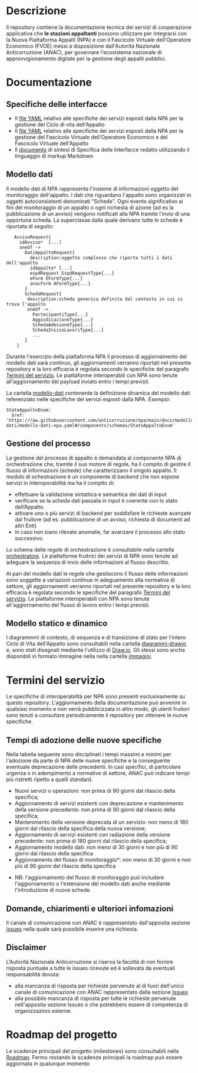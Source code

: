 # Descrizione
Il repository contiene la documentazione tecnica dei servizi di cooperazione applicativa che **le stazioni appaltanti** possono utilizzare per integrarsi con la Nuova Piattaforma Appalti (NPA) e con il Fascicolo Virtuale dell'Operatore Economico (FVOE) messi a disposizione dall'Autorità Nazionale Anticorruzione (ANAC), per governare l'ecosistema nazionale di approvvigionamento digitale per la gestione degli appalti pubblici.

# Documentazione
## Specifiche delle interfacce
 - Il [file YAML](/docs/specifiche-interfacce/specifiche-servizi-appalto.yaml) relativo alle specifiche dei servizi esposti dalla NPA per la gestione del Ciclo di vita dell'Appalto
 - Il [file YAML](/docs/specifiche-interfacce/specifiche-servizi-fvoe-fva.yaml) relativo alle specifiche dei servizi esposti dalla NPA per la gestione del Fascicolo Virtuale dell'Operatore Economico e del Fascicolo Virtuale dell'Appalto
 - Il [documento](/docs/specifiche-interfacce/documento-specifiche-servizi-npa.md) di sintesi di Specifica delle Interfacce redatto utilizzando il linguaggio di markup Markdown

## Modello dati
Il modello dati di NPA rappresenta l'insieme di informazioni oggetto del monitoraggio dell'appalto. I dati che riguardano l'appalto sono organizzati in oggetti autoconsistenti denominati "Schede". Ogni evento significativo ai fini del monitoraggio di un appalto o ogni richiesta di azione (ad es la pubblicazione di un avviso) vengono notificati alla NPA tramite l'invio di una opportuna scheda.
La superclasse dalla quale derivano tutte le schede è riportata di seguito: 

```shell
   AvvisoRequest{
     idAvviso*	[...]
     oneOf ->	
       DatiAppaltoRequest{
         description:oggetto complesso che riporta tutti i dati dell'appalto
         idAppalto*	[...]
         espdRequest EspdRequestType{...}
         eForm EFormType{...}
         anacForm AFormType{...}
       }
       SchedaRequest{
        description:scheda generica definita dal contesto in cui si trova l'appalto
        oneOf ->	
          PartecipantiType{...}
          AggiudicazioneType{...}
          SchedaAdesioneType{...}
          SchedaInizioLavoriType{...}
          ...
       }
    }
 ```
Durante l'esercizio della piattaforma NPA il processo di aggiornamento del modello dati sarà continuo, gli aggiornamenti verranno riportati nel presente repository e la loro efficacia è regolata secondo le specifiche del paragrafo [Termini del servizio](#termini-del-servizio). Le piattaforme interoperabili con NPA sono tenute all'aggiornamento del payload inviato entro i tempi previsti.

La cartella [modello-dati](/docs/modello-dati/) contenente la definizione dinamica del modello dati referenziato nelle specifiche dei servizi esposti dalla NPA. *Esempio*:
 ```shell
 StatoAppaltoEnum:
   $ref: 'https://raw.githubusercontent.com/anticorruzione/npa/main/docs/modello-dati/modello-dati-npa.yaml#/components/schemas/StatoAppaltoEnum'
 ```
## Gestione del processo
La gestione del processo di appalto è demandata al componente NPA di orchestrazione che, tramite il suo motore di regole, ha il compito di gestire il flusso di informazioni (schede) che caratterizzano il singolo appalto. 
Il modulo di ochestrazione è un componente di backend che non espone servizi in interoporabilità ma ha il compito di:
 - effettuare la validazione sintattica e semantica dei dati di input
 - verificare se la scheda dati passata in input è coerente con lo stato dell’Appalto. 
 - attivare uno o più servizi di backend per soddisfare le richieste avanzate dal fruitore (ad es. pubblicazione di un avviso, richiesta di documenti ad altri Enti)
 - In caso non siano rilevate anomalie, far avanzare il processo allo stato successivo.

Lo schema delle regole di orchestrazione è consultabile nella cartella [orchestratore](/docs/orchestratore/). Le piattaforme fruitrici dei servizi di NPA sono tenute ad adeguare la sequenza di invio delle informazioni al flusso descritto.

Al pari del modello dati le regole che gestiscono il flusso delle informazioni sono soggette a variazioni continue in adeguamento alla normativa di settore, gli aggiornamenti verranno riportati nel presente repository e la loro efficacia è regolata secondo le specifiche del paragrafo [Termini del servizio](#termini-del-servizio). Le piattaforme interoperabili con NPA sono tenute all'aggiornamento del flusso di lavoro entro i tempi previsti.

## Modello statico e dinamico
I diagrammmi di contesto, di sequenza e di transizione di stato per l'intero Ciclo di Vita dell'Appalto sono consultabili nella cartella [diagrammi-drawio](/docs/diagrammi-drawio/) e, sono stati disegnati mediante l'utilizzo di [Draw.io](https://www.draw.io/).
Gli stessi sono anche disponibili in formato immagine nella nella cartella [immagini](/docs/immagini/).

# Termini del servizio
Le specifiche di interoperabilità per NPA sono presenti esclusivamente su questo repository. 
L'aggiornamento della documentazione può avvenire in qualsiasi momento e non verrà pubblicizzata in altro modo, gli utenti fruitori sono tenuti a consultare periodicamente il repository per ottenere le nuove specifiche.

## Tempi di adozione delle nuove specifiche
Nella tabella seguente sono disciplinati i tempi massimi e minimi per l'adozione da parte di NPA delle nuove specifiche e la conseguente eventuale deprecazione delle precedenti. In casi specifici, di particolare urgenza o in adempimento a normative di settore, ANAC può indicare tempi più ristretti ripetto a quelli standard.
 - Nuovi servizi o operazioni: non prima di 90 giorni dal rilascio della specifica;
 - Aggiornamento di servizi esistenti con deprecazione e mantenimento della versione precedente: non prima di 90 giorni dal rilascio della specifica;
 - Mantenimento della versione deprecata di un servizio: non meno di 180 giorni dal rilascio della specifica della nuova versione;
 - Aggiornamento di servizi esistenti con radiazione della versione precedente: non prima di 180 giorni dal rilascio della specifica;
 - Aggiornamento modello dati: non meno di 30 giorni e non più di 90 giorni dal rilascio della specifica
 - Aggiornamento del flusso di monitoraggio*: non meno di 30 giorni e non più di 90 giorni dal rilascio della specifica

* NB: l'aggiornamento del flusso di monitoraggio può includere l'aggiornamento o l'estensione del modello dati anche mediante l'introduzione di nuove schede.
 
## Domande, chiarimenti e ulteriori infomazioni
Il canale di comunicazione con ANAC è rappresentato dall'apposita sezione [Issues](https://github.com/anticorruzione/npa/issues) nella quale sarà possibile inserire una richiesta.

## Disclaimer
L’Autorità Nazionale Anticorruzione si riserva la facoltà di non fornire risposta puntuale a tutte le issues ricevute ed è sollevata da eventuali responsabilità dovuta:
- alla mancanza di risposta per richieste pervenute al di fuori dell'unico canale di comunicazione con ANAC rappresentato dalla sezione [Issues](https://github.com/domaltomare/npa/issues)
- alla possibile mancanza di risposta per tutte le richieste pervenute nell'apposita sezione Issues o che potrebbero essere di competenza di organizzazioni esterne.

# Roadmap del progetto
Le scadenze principali del progetto (milestones) sono consultabili nella [Roadmap](./roadmap.md). Fermo restando le scadenze principali la roadmap può essere aggiornata in qualunque momento
